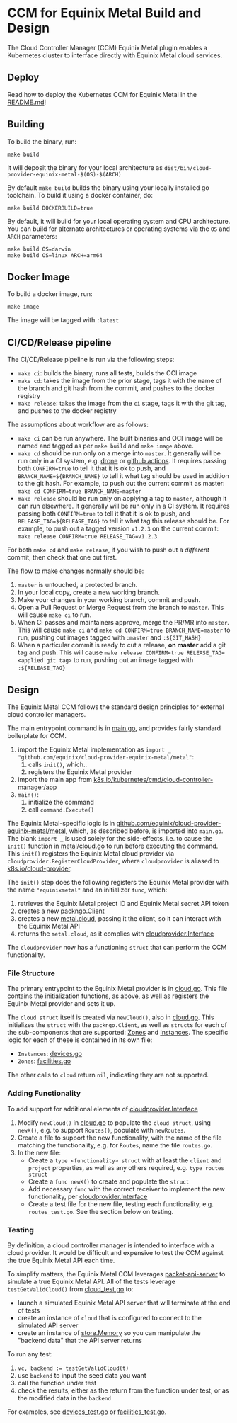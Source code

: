 # CCM for Equinix Metal Build and Design
The Cloud Controller Manager (CCM) Equinix Metal plugin enables a Kubernetes cluster to interface directly with
Equinix Metal cloud services.

## Deploy
Read how to deploy the Kubernetes CCM for Equinix Metal in the [README.md](./README.md)!

## Building
To build the binary, run:

```
make build
```

It will deposit the binary for your local architecture as `dist/bin/cloud-provider-equinix-metal-$(OS)-$(ARCH)`

By default `make build` builds the binary using your locally installed go toolchain.
To build it using a docker container, do:

```
make build DOCKERBUILD=true
```

By default, it will build for your local operating system and CPU architecture. You can build for alternate architectures or operating systems via the `OS` and `ARCH` parameters:

```
make build OS=darwin
make build OS=linux ARCH=arm64
```

## Docker Image
To build a docker image, run:

```
make image
```

The image will be tagged with `:latest`

## CI/CD/Release pipeline
The CI/CD/Release pipeline is run via the following steps:

* `make ci`: builds the binary, runs all tests, builds the OCI image
* `make cd`: takes the image from the prior stage, tags it with the name of the branch and git hash from the commit, and pushes to the docker registry
* `make release`: takes the image from the `ci` stage, tags it with the git tag, and pushes to the docker registry

The assumptions about workflow are as follows:

* `make ci` can be run anywhere. The built binaries and OCI image will be named and tagged as per `make build` and `make image` above.
* `make cd` should be run only on a merge into `master`. It generally will be run only in a CI system, e.g. [drone](https://drone.io) or [github actions](https://github.com/features/actions). It requires passing both `CONFIRM=true` to tell it that it is ok to push, and `BRANCH_NAME=${BRANCH_NAME}` to tell it what tag should be used in addition to the git hash. For example, to push out the current commit as master: `make cd CONFIRM=true BRANCH_NAME=master`
* `make release` should be run only on applying a tag to `master`, although it can run elsewhere. It generally will be run only in a CI system. It requires passing both `CONFIRM=true` to tell it that it is ok to push, and `RELEASE_TAG=${RELEASE_TAG}` to tell it what tag this release should be. For example, to push out a tagged version `v1.2.3` on the current commit: `make release CONFIRM=true RELEASE_TAG=v1.2.3`.

For both `make cd` and `make release`, if you wish to push out a _different_ commit, then check that one out first.

The flow to make changes normally should be:

1. `master` is untouched, a protected branch.
2. In your local copy, create a new working branch.
3. Make your changes in your working branch, commit and push.
4. Open a Pull Request or Merge Request from the branch to `master`. This will cause `make ci` to run.
5. When CI passes and maintainers approve, merge the PR/MR into `master`. This will cause `make ci` and `make cd CONFIRM=true BRANCH_NAME=master` to run, pushing out images tagged with `:master` and `:${GIT_HASH}`
6. When a particular commit is ready to cut a release, **on master** add a git tag and push. This will cause `make release CONFIRM=true RELEASE_TAG=<applied git tag>` to run, pushing out an image tagged with `:${RELEASE_TAG}`

## Design

The Equinix Metal CCM follows the standard design principles for external cloud controller managers.

The main entrypoint command is in [main.go](./main.go), and provides fairly standard boilerplate for CCM.

1. import the Equinix Metal implementation as `import _ "github.com/equinix/cloud-provider-equinix-metal/metal"`:
   1. calls `init()`, which..
   1. registers the Equinix Metal provider
1. import the main app from [k8s.io/kubernetes/cmd/cloud-controller-manager/app](https://godoc.org/k8s.io/kubernetes/cmd/cloud-controller-manager/app)
1. `main()`:
   1. initialize the command
	 1. call `command.Execute()`

The Equinix Metal-specific logic is in [github.com/equinix/cloud-provider-equinix-metal/metal](./metal/), which, as described before,
is imported into `main.go`. The blank `import _` is used solely for the side-effects, i.e. to cause the `init()`
function in [metal/cloud.go](./metal/cloud.go) to run before executing the command. This `init()`
registers the Equinix Metal cloud provider via `cloudprovider.RegisterCloudProvider`, where `cloudprovider` is
aliased to [k8s.io/cloud-provider](https://godoc.org/k8s.io/cloud-provider).

The `init()` step does the following registers the Equinix Metal provider with the name `"equinixmetal"` and an initializer
`func`, which:

1. retrieves the Equinix Metal project ID and Equinix Metal secret API token
1. creates a new [packngo.Client](https://godoc.org/github.com/packethost/packngo#Client)
1. creates a new [metal.cloud](./metal/cloud.go), passing it the client, so it can interact with the Equinix Metal API
1. returns the `metal.cloud`, as it complies with [cloudprovider.Interface](https://godoc.org/k8s.io/cloud-provider#Interface)

The `cloudprovider` now has a functioning `struct` that can perform the CCM functionality.

### File Structure

The primary entrypoint to the Equinix Metal provider is in [cloud.go](./metal/cloud.go). This file contains
the initialization functions, as above, as well as registers the Equinix Metal provider and sets it up.

The `cloud struct` itself is created via `newCloud()`, also in [cloud.go](./metal/cloud.go). This
initializes the `struct` with the `packngo.Client`, as well as `struct`s for each of the sub-components
that are supported: [Zones](https://godoc.org/k8s.io/cloud-provider#Zones) and [Instances](https://godoc.org/k8s.io/cloud-provider#Instances). The specific logic for each of these is contained in its own file:

* `Instances`: [devices.go](./metal/devices.go)
* `Zones`: [facilities.go](./metal/facilities.go)

The other calls to `cloud` return `nil`, indicating they are not supported.

### Adding Functionality

To add support for additional elements of [cloudprovider.Interface](https://godoc.org/k8s.io/cloud-provider#Interface)

1. Modify `newCloud()` in [cloud.go](./metal/cloud.go) to populate the `cloud struct`, using `newX()`, e.g. to support `Routes()`, populate with `newRoutes`.
1. Create a file to support the new functionality, with the name of the file matching the functionality, e.g. for `Routes`, name the file `routes.go`.
1. In the new file:
   * Create a `type <functionality> struct` with at least the `client` and `project` properties, as well as any others required, e.g. `type routes struct`
   * Create a `func newX()` to create and populate the `struct`
   * Add necessary `func` with the correct receiver to implement the new functionality, per [cloudprovider.Interface](https://godoc.org/k8s.io/cloud-provider#Interface)
   * Create a test file for the new file, testing each functionality, e.g. `routes_test.go`. See the section below on testing.

### Testing

By definition, a cloud controller manager is intended to interface with a cloud provider. It would be difficult
and expensive to test the CCM against the true Equinix Metal API each time.

To simplify matters, the Equinix Metal CCM leverages [packet-api-server](https://github.com/packethost/packet-api-server)
to simulate a true Equinix Metal API. All of the tests leverage `testGetValidCloud()` from
[cloud_test.go](./metal/cloud_test.go) to:

* launch a simulated Equinix Metal API server that will terminate at the end of tests
* create an instance of `cloud` that is configured to connect to the simulated API server
* create an instance of [store.Memory](https://godoc.org/github.com/packethost/packet-api-server/pkg/store#Memory) so you can manipulate the "backend data" that the API server returns

To run any test:

1. `vc, backend := testGetValidCloud(t)`
1. use `backend` to input the seed data you want
1. call the function under test
1. check the results, either as the return from the function under test, or as the modified data in the `backend`

For examples, see [devices_test.go](./metal/devices_test.go) or [facilities_test.go](./metal/facilities_test.go).
